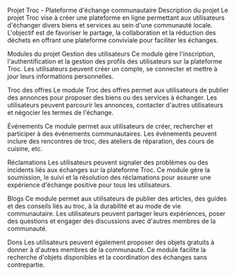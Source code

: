 Projet Troc - Plateforme d'échange communautaire
Description du projet
Le projet Troc vise à créer une plateforme en ligne permettant aux utilisateurs d'échanger divers biens et services au sein d'une communauté locale. L'objectif est de favoriser le partage, la collaboration et la réduction des déchets en offrant une plateforme conviviale pour faciliter les échanges.

Modules du projet
Gestion des utilisateurs
Ce module gère l'inscription, l'authentification et la gestion des profils des utilisateurs sur la plateforme Troc. Les utilisateurs peuvent créer un compte, se connecter et mettre à jour leurs informations personnelles.

Troc des offres
Le module Troc des offres permet aux utilisateurs de publier des annonces pour proposer des biens ou des services à échanger. Les utilisateurs peuvent parcourir les annonces, contacter d'autres utilisateurs et négocier les termes de l'échange.

Événements
Ce module permet aux utilisateurs de créer, rechercher et participer à des événements communautaires. Les événements peuvent inclure des rencontres de troc, des ateliers de réparation, des cours de cuisine, etc.

Réclamations
Les utilisateurs peuvent signaler des problèmes ou des incidents liés aux échanges sur la plateforme Troc. Ce module gère la soumission, le suivi et la résolution des réclamations pour assurer une expérience d'échange positive pour tous les utilisateurs.

Blogs
Ce module permet aux utilisateurs de publier des articles, des guides et des conseils liés au troc, à la durabilité et au mode de vie communautaire. Les utilisateurs peuvent partager leurs expériences, poser des questions et engager des discussions avec d'autres membres de la communauté.

Dons
Les utilisateurs peuvent également proposer des objets gratuits à donner à d'autres membres de la communauté. Ce module facilite la recherche d'objets disponibles et la coordination des échanges sans contrepartie.
